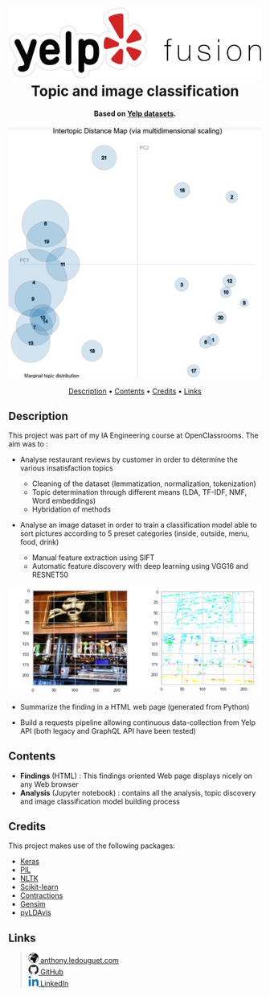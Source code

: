 <h1 align="center">
  <br>
  <img src="https://github.com/1Tatsumaru1/topic-and-image-classification/blob/master/img/yelp.png" alt="Yelp">
  <br>
  Topic and image classification
  <br>
</h1>

<h4 align="center">
  Based on  
  <a href="https://www.kaggle.com/kazanova/sentiment140" target="_blank">Yelp datasets</a>.
</h4>

![screenshot](https://github.com/1Tatsumaru1/topic-and-image-classification/blob/master/img/topics.png)

<p align="center">
  <a href="#description">Description</a> •
  <a href="#contents">Contents</a> •
  <a href="#credits">Credits</a> •
  <a href="#links">Links</a>
</p>

## Description

This project was part of my IA Engineering course at OpenClassrooms. 
The aim was to :<br>
* Analyse restaurant reviews by customer in order to détermine the various insatisfaction topics
  - Cleaning of the dataset (lemmatization, normalization, tokenization)
  - Topic determination through different means (LDA, TF-IDF, NMF, Word embeddings)
  - Hybridation of methods

* Analyse an image dataset in order to train a classification model able to sort pictures according to 5 preset categories (inside, outside, menu, food, drink)
  - Manual feature extraction using SIFT
  - Automatic feature discovery with deep learning using VGG16 and RESNET50

![screenshot](https://github.com/1Tatsumaru1/topic-and-image-classification/blob/master/img/features.png)

* Summarize the finding in a HTML web page (generated from Python)

* Build a requests pipeline allowing continuous data-collection from Yelp API (both legacy and GraphQL API have been tested)


## Contents

* **Findings** (HTML) : This findings oriented Web page displays nicely on any Web browser
* **Analysis** (Jupyter notebook) : contains all the analysis, topic discovery and image classification model building process

## Credits

This project makes use of the following packages:

- [Keras](https://keras.io/)
- [PIL](https://pypi.org/project/Pillow/)
- [NLTK](https://www.nltk.org/)
- [Scikit-learn](https://scikit-learn.org/stable/index.html)
- [Contractions](https://pypi.org/project/pycontractions/)
- [Gensim](https://pypi.org/project/gensim/)
- [pyLDAvis](https://pypi.org/project/pyLDAvis/)

## Links

> <a href="https://anthony.ledouguet.com"><img src="https://github.com/1Tatsumaru1/azure_reco_api/blob/main/img/world.png" alt="website" width="20" /> anthony.ledouguet.com</a><br>
> <a href="https://github.com/1Tatsumaru1"><img src="https://github.com/1Tatsumaru1/azure_reco_api/blob/main/img/github.png" alt="github" width="20" /> GitHub</a><br>
> <a href="https://www.linkedin.com/in/anthony-le-douguet/"><img src="https://github.com/1Tatsumaru1/azure_reco_api/blob/main/img/linkedin.png" alt="linkedin" width="20" />
LinkedIn</a>
